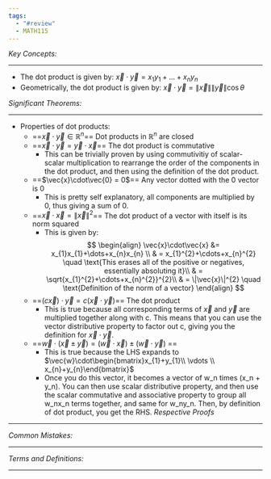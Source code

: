 ```yaml
---
tags:
  - "#review"
  - MATH115
---
```

*Key Concepts:*
___
- The dot product is given by: $\vec{x} \cdot \vec{y} = x_{1}y_{1}+\dots+x_{n}y_{n}$
- Geometrically, the dot product is given by: $\vec{x} \cdot \vec{y} = \| \vec{x} \| \|\vec{y}\|\cos{\theta}$

*Significant Theorems:*
___
- Properties of dot products:
	- ==$\vec{x}\cdot\vec{y} \in \mathbb{R}^n$== Dot products in $\mathbb{R}^n$ are closed
	- ==$\vec{x}\cdot\vec{y} = \vec{y}\cdot\vec{x}$== The dot product is commutative
		- This can be trivially proven by using commutivitiy of scalar-scalar multiplication to rearrange the order of the components in the dot product, and then using the definition of the dot product.
	- ==$\vec{x}\cdot\vec{0} = 0$== Any vector dotted with the 0 vector is 0
		- This is pretty self explanatory, all components are multiplied by 0, thus giving a sum of 0.
	- ==$\vec{x}\cdot\vec{x} = \|\vec{x}\|^2$== The dot product of a vector with itself is its norm squared
		- This is given by: $$
\begin{align}
\vec{x}\cdot\vec{x} &= x_{1}x_{1}+\dots+x_{n}x_{n} \\
& = x_{1}^{2}+\cdots+x_{n}^{2} \quad \text{This erases all of the positive or negatives, essentially absoluting it}\\
& = \sqrt{x_{1}^{2}+\cdots+x_{n}^{2}}^{2}\\
& = \|\vec{x}\|^{2} \quad \text{Definition of the norm of a vector}
\end{align}
	$$
	- ==$(c\vec{x})\cdot\vec{y} = c(\vec{x}\cdot \vec{y})$== The dot product 
		- This is true because all corresponding terms of $\vec{x}$ and $\vec{y}$ are multiplied together along with c. This means that you can use the vector distributive property to factor out c, giving you the definition for $\vec{x}\cdot\vec{y}$.
	- ==$\vec{w}\cdot(\vec{x}\pm\vec{y}) = (\vec{w}\cdot\vec{x}) \pm (\vec{w}\cdot\vec{y})$ ==
		-  This is true because the LHS expands to $\vec{w}\cdot\begin{bmatrix}x_{1}+y_{1}\\ \vdots \\ x_{n}+y_{n}\end{bmatrix}$
		- Once you do this vector, it becomes a vector of w_n times (x_n + y_n). You can then use scalar distributive property, and then use the scalar commutative and associative property to group all w_nx_n terms together, and same for w_ny_n. Then, by definition of dot product, you get the RHS.
*Respective Proofs*
___

*Common Mistakes:*
___

*Terms and Definitions:*
___

